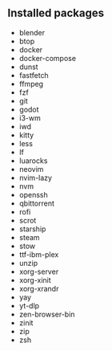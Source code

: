 ## Installed packages

- blender
- btop
- docker
- docker-compose
- dunst
- fastfetch
- ffmpeg
- fzf
- git
- godot
- i3-wm
- iwd
- kitty
- less
- lf
- luarocks
- neovim
- nvim-lazy
- nvm
- openssh
- qbittorrent
- rofi
- scrot
- starship
- steam
- stow
- ttf-ibm-plex
- unzip
- xorg-server
- xorg-xinit
- xorg-xrandr
- yay
- yt-dlp
- zen-browser-bin
- zinit
- zip
- zsh
